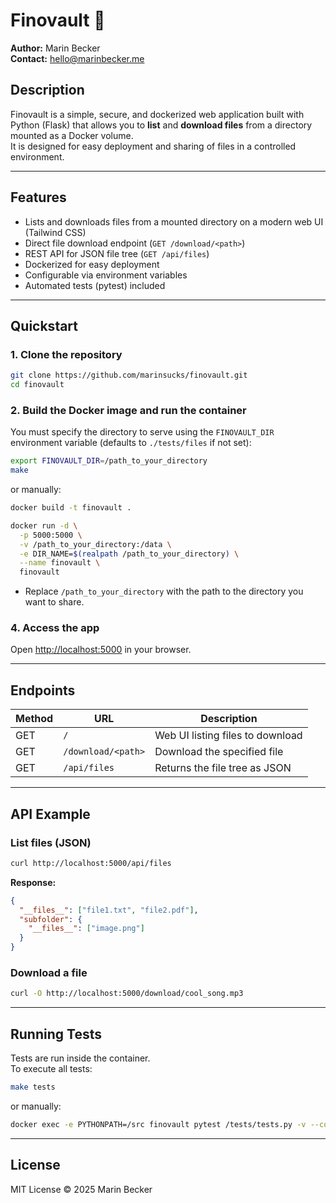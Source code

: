 # Finovault 📂

**Author:** Marin Becker  
**Contact:** hello@marinbecker.me

## Description

Finovault is a simple, secure, and dockerized web application built with Python (Flask) that allows you to **list** and **download files** from a directory mounted as a Docker volume.  
It is designed for easy deployment and sharing of files in a controlled environment.

---

## Features

- Lists and downloads files from a mounted directory on a modern web UI (Tailwind CSS)
- Direct file download endpoint (`GET /download/<path>`)
- REST API for JSON file tree (`GET /api/files`)
- Dockerized for easy deployment
- Configurable via environment variables
- Automated tests (pytest) included

---

## Quickstart

### 1. Clone the repository

```bash
git clone https://github.com/marinsucks/finovault.git
cd finovault
```

### 2. Build the Docker image and run the container

You must specify the directory to serve using the `FINOVAULT_DIR` environment variable (defaults to `./tests/files` if not set):

```bash
export FINOVAULT_DIR=/path_to_your_directory
make
```
or manually:
```bash
docker build -t finovault .

docker run -d \
  -p 5000:5000 \
  -v /path_to_your_directory:/data \
  -e DIR_NAME=$(realpath /path_to_your_directory) \
  --name finovault \
  finovault
```

- Replace `/path_to_your_directory` with the path to the directory you want to share.

### 4. Access the app

Open [http://localhost:5000](http://localhost:5000) in your browser.

---

## Endpoints

| Method | URL                | Description                                 |
|--------|--------------------|---------------------------------------------|
| GET    | `/`                | Web UI listing files to download            |
| GET    | `/download/<path>` | Download the specified file                 |
| GET    | `/api/files`       | Returns the file tree as JSON               |

---

## API Example

### List files (JSON)

```bash
curl http://localhost:5000/api/files
```

**Response:**
```json
{
  "__files__": ["file1.txt", "file2.pdf"],
  "subfolder": {
    "__files__": ["image.png"]
  }
}
```

### Download a file

```bash
curl -O http://localhost:5000/download/cool_song.mp3
```

---

## Running Tests

Tests are run inside the container.  
To execute all tests:

```bash
make tests
```
or manually:
```bash
docker exec -e PYTHONPATH=/src finovault pytest /tests/tests.py -v --color=yes
```

---

## License

MIT License © 2025 Marin Becker


